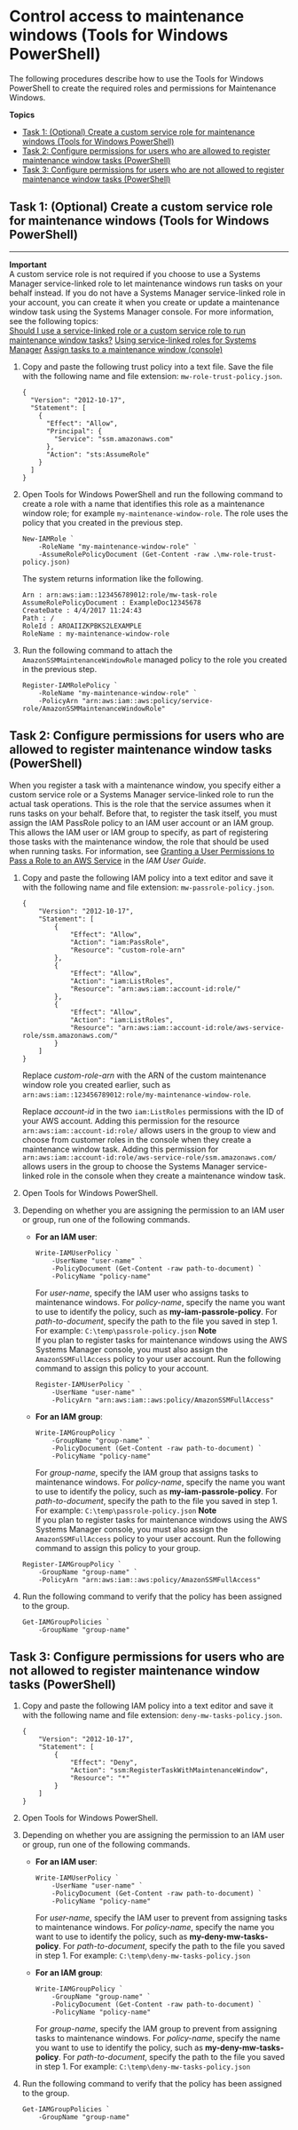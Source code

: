 # Control access to maintenance windows \(Tools for Windows PowerShell\)<a name="sysman-maintenance-perm-ps"></a>

The following procedures describe how to use the Tools for Windows PowerShell to create the required roles and permissions for Maintenance Windows\.

**Topics**
+ [Task 1: \(Optional\) Create a custom service role for maintenance windows \(Tools for Windows PowerShell\)](#sysman-maintenance-role-ps)
+ [Task 2: Configure permissions for users who are allowed to register maintenance window tasks \(PowerShell\)](#sysman-mw-passrole-ps)
+ [Task 3: Configure permissions for users who are not allowed to register maintenance window tasks \(PowerShell\)](#mw-deny-task-registrations-ps)

## Task 1: \(Optional\) Create a custom service role for maintenance windows \(Tools for Windows PowerShell\)<a name="sysman-maintenance-role-ps"></a>

****
**Important**  
A custom service role is not required if you choose to use a Systems Manager service\-linked role to let maintenance windows run tasks on your behalf instead\. If you do not have a Systems Manager service\-linked role in your account, you can create it when you create or update a maintenance window task using the Systems Manager console\. For more information, see the following topics:  
[Should I use a service\-linked role or a custom service role to run maintenance window tasks?](sysman-maintenance-permissions.md#maintenance-window-tasks-service-role)
[Using service\-linked roles for Systems Manager](using-service-linked-roles.md)
[Assign tasks to a maintenance window \(console\)](sysman-maintenance-assign-tasks.md)

1. Copy and paste the following trust policy into a text file\. Save the file with the following name and file extension: `mw-role-trust-policy.json`\.

   ```
   {
     "Version": "2012-10-17",
     "Statement": [
       {
         "Effect": "Allow",
         "Principal": {
           "Service": "ssm.amazonaws.com"
         },
         "Action": "sts:AssumeRole"
       }
     ]
   }
   ```

1. Open Tools for Windows PowerShell and run the following command to create a role with a name that identifies this role as a maintenance window role; for example `my-maintenance-window-role`\. The role uses the policy that you created in the previous step\.

   ```
   New-IAMRole `
       -RoleName "my-maintenance-window-role" `
       -AssumeRolePolicyDocument (Get-Content -raw .\mw-role-trust-policy.json)
   ```

   The system returns information like the following\.

   ```
   Arn : arn:aws:iam::123456789012:role/mw-task-role
   AssumeRolePolicyDocument : ExampleDoc12345678
   CreateDate : 4/4/2017 11:24:43
   Path : /
   RoleId : AROAIIZKPBKS2LEXAMPLE
   RoleName : my-maintenance-window-role
   ```

1. Run the following command to attach the `AmazonSSMMaintenanceWindowRole` managed policy to the role you created in the previous step\.

   ```
   Register-IAMRolePolicy `
       -RoleName "my-maintenance-window-role" `
       -PolicyArn "arn:aws:iam::aws:policy/service-role/AmazonSSMMaintenanceWindowRole"
   ```

## Task 2: Configure permissions for users who are allowed to register maintenance window tasks \(PowerShell\)<a name="sysman-mw-passrole-ps"></a>

When you register a task with a maintenance window, you specify either a custom service role or a Systems Manager service\-linked role to run the actual task operations\. This is the role that the service assumes when it runs tasks on your behalf\. Before that, to register the task itself, you must assign the IAM PassRole policy to an IAM user account or an IAM group\. This allows the IAM user or IAM group to specify, as part of registering those tasks with the maintenance window, the role that should be used when running tasks\. For information, see [Granting a User Permissions to Pass a Role to an AWS Service](https://docs.aws.amazon.com/IAM/latest/UserGuide/id_roles_use_passrole.html) in the *IAM User Guide*\.

1. Copy and paste the following IAM policy into a text editor and save it with the following name and file extension: `mw-passrole-policy.json`\.

   ```
   {
       "Version": "2012-10-17",
       "Statement": [
           {
               "Effect": "Allow",
               "Action": "iam:PassRole",
               "Resource": "custom-role-arn"
           },
           {
               "Effect": "Allow",
               "Action": "iam:ListRoles",
               "Resource": "arn:aws:iam::account-id:role/"
           },
           {
               "Effect": "Allow",
               "Action": "iam:ListRoles",
               "Resource": "arn:aws:iam::account-id:role/aws-service-role/ssm.amazonaws.com/"
           }
       ]
   }
   ```

   Replace *custom\-role\-arn* with the ARN of the custom maintenance window role you created earlier, such as `arn:aws:iam::123456789012:role/my-maintenance-window-role`\.

   Replace *account\-id* in the two `iam:ListRoles` permissions with the ID of your AWS account\. Adding this permission for the resource `arn:aws:iam::account-id:role/` allows users in the group to view and choose from customer roles in the console when they create a maintenance window task\. Adding this permission for `arn:aws:iam::account-id:role/aws-service-role/ssm.amazonaws.com/` allows users in the group to choose the Systems Manager service\-linked role in the console when they create a maintenance window task\. 

1. Open Tools for Windows PowerShell\.

1. Depending on whether you are assigning the permission to an IAM user or group, run one of the following commands\.
   + **For an IAM user**:

     ```
     Write-IAMUserPolicy `
         -UserName "user-name" `
         -PolicyDocument (Get-Content -raw path-to-document) `
         -PolicyName "policy-name"
     ```

     For *user\-name*, specify the IAM user who assigns tasks to maintenance windows\. For *policy\-name*, specify the name you want to use to identify the policy, such as **my\-iam\-passrole\-policy**\. For *path\-to\-document*, specify the path to the file you saved in step 1\. For example: `C:\temp\passrole-policy.json`
**Note**  
If you plan to register tasks for maintenance windows using the AWS Systems Manager console, you must also assign the `AmazonSSMFullAccess` policy to your user account\. Run the following command to assign this policy to your account\.  

     ```
     Register-IAMUserPolicy `
         -UserName "user-name" `
         -PolicyArn "arn:aws:iam::aws:policy/AmazonSSMFullAccess"
     ```
   + **For an IAM group**:

     ```
     Write-IAMGroupPolicy `
         -GroupName "group-name" `
         -PolicyDocument (Get-Content -raw path-to-document) `
         -PolicyName "policy-name"
     ```

     For *group\-name*, specify the IAM group that assigns tasks to maintenance windows\. For *policy\-name*, specify the name you want to use to identify the policy, such as **my\-iam\-passrole\-policy**\. For *path\-to\-document*, specify the path to the file you saved in step 1\. For example: `C:\temp\passrole-policy.json`
**Note**  
If you plan to register tasks for maintenance windows using the AWS Systems Manager console, you must also assign the `AmazonSSMFullAccess` policy to your user account\. Run the following command to assign this policy to your group\.  

   ```
   Register-IAMGroupPolicy `
       -GroupName "group-name" `
       -PolicyArn "arn:aws:iam::aws:policy/AmazonSSMFullAccess"
   ```

1. Run the following command to verify that the policy has been assigned to the group\.

   ```
   Get-IAMGroupPolicies `
       -GroupName "group-name"
   ```

## Task 3: Configure permissions for users who are not allowed to register maintenance window tasks \(PowerShell\)<a name="mw-deny-task-registrations-ps"></a>

1. Copy and paste the following IAM policy into a text editor and save it with the following name and file extension: `deny-mw-tasks-policy.json`\.

   ```
   {
       "Version": "2012-10-17",
       "Statement": [
           {
               "Effect": "Deny",
               "Action": "ssm:RegisterTaskWithMaintenanceWindow",
               "Resource": "*"
           }
       ]
   }
   ```

1. Open Tools for Windows PowerShell\.

1. Depending on whether you are assigning the permission to an IAM user or group, run one of the following commands\.
   + **For an IAM user**:

     ```
     Write-IAMUserPolicy `
         -UserName "user-name" `
         -PolicyDocument (Get-Content -raw path-to-document) `
         -PolicyName "policy-name"
     ```

     For *user\-name*, specify the IAM user to prevent from assigning tasks to maintenance windows\. For *policy\-name*, specify the name you want to use to identify the policy, such as **my\-deny\-mw\-tasks\-policy**\. For *path\-to\-document*, specify the path to the file you saved in step 1\. For example: `C:\temp\deny-mw-tasks-policy.json`
   + **For an IAM group**:

     ```
     Write-IAMGroupPolicy `
         -GroupName "group-name" `
         -PolicyDocument (Get-Content -raw path-to-document) `
         -PolicyName "policy-name"
     ```

     For *group\-name*, specify the IAM group to prevent from assigning tasks to maintenance windows\. For *policy\-name*, specify the name you want to use to identify the policy, such as **my\-deny\-mw\-tasks\-policy**\. For *path\-to\-document*, specify the path to the file you saved in step 1\. For example: `C:\temp\deny-mw-tasks-policy.json`

1. Run the following command to verify that the policy has been assigned to the group\.

   ```
   Get-IAMGroupPolicies `
       -GroupName "group-name"
   ```